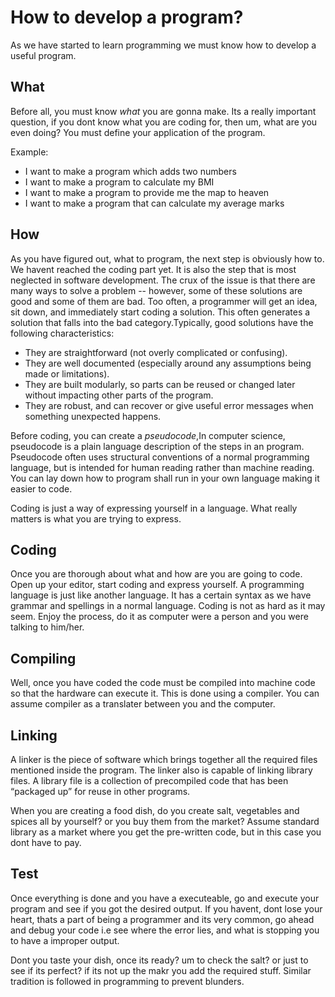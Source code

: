 # How to develop a program?

As we have started to learn programming we must know how to develop a useful program.

## What

Before all, you must know *what* you are gonna make. Its a really important question, if you dont know what you are coding for, then um,
what are you even doing? You must define your application of the program.

Example:

- I want to make a program which adds two numbers
- I want to make a program to calculate my BMI
- I want to make a program to provide me the map to heaven
- I want to make a program that can calculate my average marks

## How

As you have figured out, what to program, the next step is obviously how to. We havent reached the coding part yet.
It is also the step that is most neglected in software development. The crux of the issue is that there are many ways 
to solve a problem -- however, some of these solutions are good and some of them are bad. Too often, a programmer will 
get an idea, sit down, and immediately start coding a solution. This often generates a solution that falls into the bad 
category.Typically, good solutions have the following characteristics:

- They are straightforward (not overly complicated or confusing).
- They are well documented (especially around any assumptions being made or limitations).
- They are built modularly, so parts can be reused or changed later without impacting other parts of the program.
- They are robust, and can recover or give useful error messages when something unexpected happens.

Before coding, you can create a *pseudocode*,In computer science, pseudocode is a plain language description of the steps in an 
program. Pseudocode often uses structural conventions of a normal programming language, but is intended for human reading rather 
than machine reading. You can lay down how to program shall run in your own language making it easier to code. 

Coding is just a way of expressing yourself in a language. What really matters is what you are trying to express.

## Coding

Once you are thorough about what and how are you are going to code. Open up your editor, start coding and express yourself.
A programming language is just like another language. It has a certain syntax as we have grammar and spellings in a normal language. 
Coding is not as hard as it may seem. Enjoy the process, do it as computer were a person and you were talking to him/her.

## Compiling

Well, once you have coded the code must be compiled into machine code so that the hardware can execute it.
This is done using a compiler. You can assume compiler as a translater between you and the computer.

## Linking

A linker is the piece of software which brings together all the required files mentioned inside the program.
The linker also is capable of linking library files. A library file is a collection of precompiled code that has been 
“packaged up” for reuse in other programs.

When you are creating a food dish, do you create salt, vegetables and spices all by yourself? or you buy them from the market?
Assume standard library as a market where you get the pre-written code, but in this case you dont have to pay.

## Test

Once everything is done and you have a executeable, go and execute your program and see if you got the desired output.
If you havent, dont lose your heart, thats a part of being a programmer and its very common, go ahead and debug your code i.e
see where the error lies, and what is stopping you to have a improper output.

Dont you taste your dish, once its ready? um to check the salt? or just to see if its perfect? if its not up the makr you add the required stuff.
Similar tradition is followed in programming to prevent blunders.
